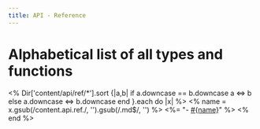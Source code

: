 ```yaml
---
title: API - Reference
---
```


# Alphabetical list of all types and functions

<% Dir['content/api/ref/*'].sort {|a,b|
    if a.downcase == b.downcase
        a <=> b
    else
        a.downcase <=> b.downcase
    end
}.each do |x| %>
<% name = x.gsub(/content.api.ref./, '').gsub(/.md$/, '') %>
<%= "- [#{name}](/api/ref/#{name}/)" %>
<% end %>
